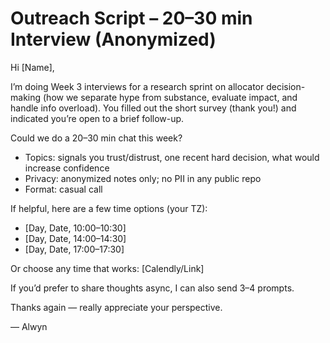 # Outreach Script – 20–30 min Interview (Anonymized)

Hi [Name],

I’m doing Week 3 interviews for a research sprint on allocator decision-making (how we separate hype from substance, evaluate impact, and handle info overload). You filled out the short survey (thank you!) and indicated you’re open to a brief follow-up.

Could we do a 20–30 min chat this week?
- Topics: signals you trust/distrust, one recent hard decision, what would increase confidence
- Privacy: anonymized notes only; no PII in any public repo
- Format: casual call

If helpful, here are a few time options (your TZ):
- [Day, Date, 10:00–10:30]
- [Day, Date, 14:00–14:30]
- [Day, Date, 17:00–17:30]

Or choose any time that works: [Calendly/Link]

If you’d prefer to share thoughts async, I can also send 3–4 prompts.

Thanks again — really appreciate your perspective.

— Alwyn

